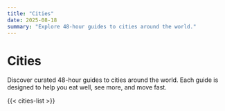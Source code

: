 ```yaml
---
title: "Cities"
date: 2025-08-18
summary: "Explore 48-hour guides to cities around the world."
---
```


# Cities

Discover curated 48-hour guides to cities around the world. Each guide is designed to help you eat well, see more, and move fast.

{{< cities-list >}}
